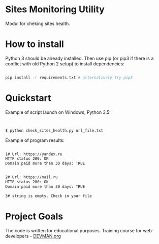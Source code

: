 # Sites Monitoring Utility

Modul for cheking sites health.

# How to install
Python 3 should be already installed. Then use pip (or pip3 if there is a conflict with old Python 2 setup) to install dependencies:

```bash

pip install -r requirements.txt # alternatively try pip3

```

# Quickstart

Example of script launch on Windows, Python 3.5:

``` bash


$ python check_sites_health.py url_file.txt


```

Example of program results:

``` bash

1# Url: https://yandex.ru
HTTP status 200: OK
Domain paid more than 30 days: TRUE


2# Url: https://mail.ru
HTTP status 200: OK
Domain paid more than 30 days: TRUE

3# string is empty. Check in your file

```

# Project Goals

The code is written for educational purposes. Training course for web-developers - [DEVMAN.org](https://devman.org)
